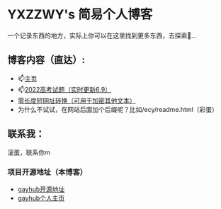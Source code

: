 # YXZZWY's 简易个人博客

一个记录东西的地方，实际上你可以在这里找到更多东西，去探索👀...

## 博客内容（直达）:

* 📫[主页](https://yxzzwy.github.io/index/index.html)
* 📫[2022高考试题（实时更新6.9）](https://yxzzwy.github.io/gk/gk.html)
* [零长度短网址转换（可用于加密其他文本）](https://yxzzwy.github.io/sx/Zero%20Width%20Detection.html)
* 为什么不试试，在网站后面加个后缀呢？比如/ecy/readme.html（彩蛋）

## 联系我：

滚蛋，联系你m

### 项目开源地址（本博客）

* [gayhub开源地址](https://github.com/yxzzwy/yxzzwy.github.io)
* [gayhub个人主页](https://github.com/yxzzwy)
